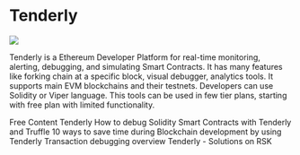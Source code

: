 # Tenderly
![](https://miro.medium.com/max/1400/1*SlyhzryqYuGkt01hf7lG6w.jpeg)

Tenderly is a Ethereum Developer Platform for real-time monitoring, alerting, debugging, and simulating Smart Contracts. 
It has many features like forking chain at a specific block, visual debugger, analytics tools. It supports main EVM blockchains and their testnets.
Developers can use Solidity or Viper language. This tools can be used in few tier plans, starting with free plan with limited functionality.

<ResourceGroupTitle>Free Content</ResourceGroupTitle>
<BadgeLink badgeText='Read' colorScheme='yellow' href='https://tenderly.co/'>Tenderly</BadgeLink>
<BadgeLink badgeText='Read' colorScheme='yellow' href='https://blog.tenderly.co/how-to-debug-solidity-smart-contracts-with-tenderly-and-truffle/'>How to debug Solidity Smart Contracts with Tenderly and Truffle</BadgeLink>
<BadgeLink badgeText='Read' colorScheme='yellow' href='https://blog.tenderly.co/10-ways-to-save-time-during-blockchain-development-by-using-tenderly/'>10 ways to save time during Blockchain development by using Tenderly</BadgeLink>
<BadgeLink badgeText='Read' colorScheme='yellow' href='https://github.com/Tenderly/tenderly-docs/blob/master/debugger/how-to-use-tenderly-debugger/transaction-overview.md'>Transaction debugging overview</BadgeLink>
<BadgeLink badgeText='Read' colorScheme='yellow' href='https://developers.rsk.co/solutions/tenderly/'>Tenderly - Solutions on RSK</BadgeLink>